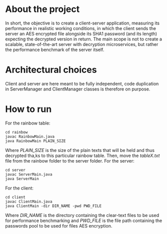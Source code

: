 
# About the project

In short, the objective is to create a client-server application, measuring its performance in realistic working conditions, in which the client sends the server an AES encrypted file alongside its SHA1 password (and its length) expecting the decrypted version in return.
The main scope is not to create a scalable, state-of-the-art server with decryption microservices, but rather the performance benchmark of the server itself.

# Architectural choices

Client and server are here meant to be fully independent, code duplication in ServerManager and ClientManager classes is therefore on purpose.

# How to run

For the rainbow table:
```
cd rainbow
javac RainbowMain.java
java RainbowMain PLAIN_SIZE
```
Where *PLAIN_SIZE* is the size of the plain texts that will be held and thus decrypted tha,ks to this particular rainbow table.
Then, move the *tableX.txt* file from the rainbow folder to the server folder.
For the server:
```
cd server
javac ServerMain.java
java ServerMain
```
For the client:
```
cd client
javac ClientMain.java
java ClientMain -dir DIR_NAME -pwd PWD_FILE
```
Where *DIR_NAME* is the directory containing the clear-text files to be used for performance benchmarking and *PWD_FILE* is the file path containing the passwords pool to be used for files AES encryption.



